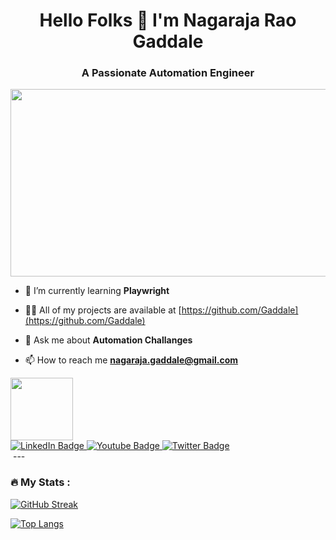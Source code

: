 <h1 align="center">Hello Folks 👋 I'm Nagaraja Rao Gaddale</h1>
<h3 align="center">A Passionate Automation Engineer</h3>
<div align="center">
  <img src="https://media.giphy.com/media/dWesBcTLavkZuG35MI/giphy.gif" width="600" height="300"/>
</div>
<p>
</p>  

- 🌱 I’m currently learning **Playwright**

- 👨‍💻 All of my projects are available at [https://github.com/Gaddale](https://github.com/Gaddale)

- 💬 Ask me about **Automation Challanges**

- 📫 How to reach me **nagaraja.gaddale@gmail.com**

<div id="header" align="left">
  <img src="https://media.giphy.com/media/M9gbBd9nbDrOTu1Mqx/giphy.gif" width="100"/>
</div>
<div id="badges">
  <a href="[your-linkedin-URL](https://www.linkedin.com/in/gaddale82/)">
    <img src="https://img.shields.io/badge/LinkedIn-blue?style=for-the-badge&logo=linkedin&logoColor=white" alt="LinkedIn Badge"/>
  </a>
  <a href="your-youtube-URL">
    <img src="https://img.shields.io/badge/YouTube-red?style=for-the-badge&logo=youtube&logoColor=white" alt="Youtube Badge"/>
  </a>
  <a href="your-twitter-URL">
    <img src="https://img.shields.io/badge/Twitter-blue?style=for-the-badge&logo=twitter&logoColor=white" alt="Twitter Badge"/>
  </a>
</div>
<img src="https://komarev.com/ghpvc/?username=prit-misik&style=flat-square&color=blue" alt=""/>
---

### :fire: My Stats :
[![GitHub Streak](http://github-readme-streak-stats.herokuapp.com?user=gaddale&theme=dark&background=000000)](https://git.io/streak-stats)

[![Top Langs](https://github-readme-stats.vercel.app/api/top-langs/?username=gaddale&layout=compact&theme=vision-friendly-dark)](https://github.com/anuraghazra/github-readme-stats)
